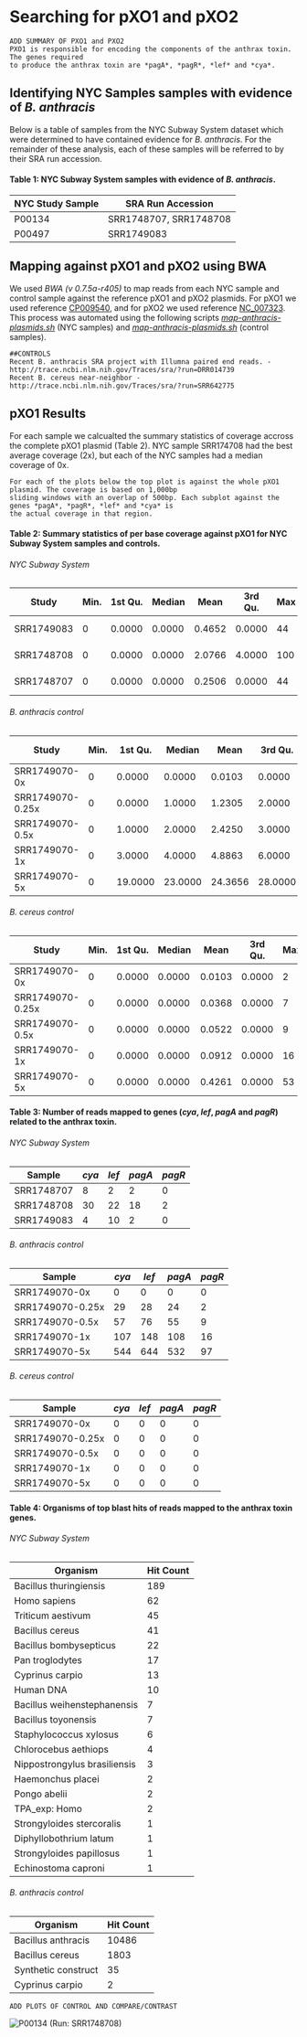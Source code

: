 # Searching for pXO1 and pXO2
  
    ADD SUMMARY OF PXO1 and PXO2
    PXO1 is responsible for encoding the components of the anthrax toxin. The genes required 
    to produce the anthrax toxin are *pagA*, *pagR*, *lef* and *cya*. 



## Identifying NYC Samples samples with evidence of *B. anthracis*
Below is a table of samples from the NYC Subway System dataset which were determined to have contained
evidence for *B. anthracis*. For the remainder of these analysis, each of these samples will be 
referred to by their SRA run accession.

#### Table 1: NYC Subway System samples with evidence of *B. anthracis*.
| NYC Study Sample | SRA Run Accession      |
|------------------|------------------------|
| P00134           | SRR1748707, SRR1748708 |
| P00497           | SRR1749083             |

## Mapping against pXO1 and pXO2 using BWA
We used *BWA (v 0.7.5a-r405)* to map reads from each NYC sample and control sample against the reference 
pXO1 and pXO2 plasmids. For pXO1 we used reference [CP009540](http://www.ncbi.nlm.nih.gov/nuccore/CP009540.1), 
and for pXO2 we used reference [NC_007323](http://www.ncbi.nlm.nih.gov/nuccore/50163691). This process was 
automated using the following scripts *[map-anthracis-plasmids.sh](/scripts/mapping/map-anthracis-plasmids.sh)* 
(NYC samples) and *[map-anthracis-plasmids.sh](/scripts/mapping/map-anthracis-controls.sh)* (control samples).

    ##CONTROLS 
    Recent B. anthracis SRA project with Illumna paired end reads. - http://trace.ncbi.nlm.nih.gov/Traces/sra/?run=DRR014739  
    Recent B. cereus near-neighbor - http://trace.ncbi.nlm.nih.gov/Traces/sra/?run=SRR642775


## pXO1 Results
For each sample we calcualted the summary statistics of coverage accross the complete pXO1 plasmid (Table 2).
NYC sample SRR174708 had the best average coverage (2x), but each of the NYC samples had a median coverage of 
0x. 

    For each of the plots below the top plot is against the whole pXO1 plasmid. The coverage is based on 1,000bp 
    sliding windows with an overlap of 500bp. Each subplot against the genes *pagA*, *pagR*, *lef* and *cya* is 
    the actual coverage in that region.

#### Table 2: Summary statistics of per base coverage against pXO1 for NYC Subway System samples and controls.
###### *NYC Subway System*
| Study      | Min. | 1st Qu. | Median | Mean   | 3rd Qu. | Max | Coverage Plots |
|------------|------|---------|--------|--------|---------|-----|----------------|
| SRR1749083 | 0    | 0.0000  | 0.0000 | 0.4652 | 0.0000  | 44  |[pXO1](/results/anthracis/SRR1749083/pXO1/coverage/SRR1749083-coverage.pdf), [Toxins](/results/anthracis/SRR1749083/pXO1/coverage/SRR1749083-anthrax-toxin.pdf)|
| SRR1748708 | 0    | 0.0000  | 0.0000 | 2.0766 | 4.0000  | 100 |[pXO1](/results/anthracis/SRR1748708/pXO1/coverage/SRR1748708-coverage.pdf), [Toxins](/results/anthracis/SRR1748708/pXO1/coverage/SRR1748708-anthrax-toxin.pdf)|
| SRR1748707 | 0    | 0.0000  | 0.0000 | 0.2506 | 0.0000  | 44  |[pXO1](/results/anthracis/SRR1748707/pXO1/coverage/SRR1748707-coverage.pdf), [Toxins](/results/anthracis/SRR1748707/pXO1/coverage/SRR1748707-anthrax-toxin.pdf)|
###### *B. anthracis* control
| Study            | Min. | 1st Qu. | Median  | Mean    | 3rd Qu. | Max | Coverage Plots |
|------------------|------|---------|---------|---------|---------|-----|----------------|
| SRR1749070-0x    | 0    | 0.0000  | 0.0000  | 0.0103  | 0.0000  | 2   |[pXO1](/results/anthracis-control/SRR1749070-0x/pXO1/coverage/SRR1749070-0x-coverage.pdf), [Toxins](/results/anthracis-control/SRR1749070-0x/pXO1/coverage/SRR1749070-0x-anthrax-toxin.pdf)|
| SRR1749070-0.25x | 0    | 0.0000  | 1.0000  | 1.2305  | 2.0000  | 13  |[pXO1](/results/anthracis-control/SRR1749070-0.25x/pXO1/coverage/SRR1749070-0.25x-coverage.pdf), [Toxins](/results/anthracis-control/SRR1749070-0.25x/pXO1/coverage/SRR1749070-0.25x-anthrax-toxin.pdf)|
| SRR1749070-0.5x  | 0    | 1.0000  | 2.0000  | 2.4250  | 3.0000  | 20  |[pXO1](/results/anthracis-control/SRR1749070-0.5x/pXO1/coverage/SRR1749070-0.5x-coverage.pdf), [Toxins](/results/anthracis-control/SRR1749070-0.5x/pXO1/coverage/SRR1749070-0.5x-anthrax-toxin.pdf)|
| SRR1749070-1x    | 0    | 3.0000  | 4.0000  | 4.8863  | 6.0000  | 36  |[pXO1](/results/anthracis-control/SRR1749070-1x/pXO1/coverage/SRR1749070-1x-coverage.pdf), [Toxins](/results/anthracis-control/SRR1749070-1x/pXO1/coverage/SRR1749070-1x-anthrax-toxin.pdf)|
| SRR1749070-5x    | 0    | 19.0000 | 23.0000 | 24.3656 | 28.0000 | 175 |[pXO1](/results/anthracis-control/SRR1749070-5x/pXO1/coverage/SRR1749070-5x-coverage.pdf), [Toxins](/results/anthracis-control/SRR1749070-5x/pXO1/coverage/SRR1749070-5x-anthrax-toxin.pdf)|
###### *B. cereus* control
| Study            | Min. | 1st Qu. | Median | Mean   | 3rd Qu. | Max | Coverage Plots |
|------------------|------|---------|--------|--------|---------|-----|----------------|
| SRR1749070-0x    | 0    | 0.0000  | 0.0000 | 0.0103 | 0.0000  | 2   |[pXO1](/results/cereus-control/SRR1749070-0x/pXO1/coverage/SRR1749070-0x-coverage.pdf), [Toxins](/results/cereus-control/SRR1749070-0x/pXO1/coverage/SRR1749070-0x-anthrax-toxin.pdf)|
| SRR1749070-0.25x | 0    | 0.0000  | 0.0000 | 0.0368 | 0.0000  | 7   |[pXO1](/results/cereus-control/SRR1749070-0.25x/pXO1/coverage/SRR1749070-0.25x-coverage.pdf), [Toxins](/results/cereus-control/SRR1749070-0.25x/pXO1/coverage/SRR1749070-0.25x-anthrax-toxin.pdf)|
| SRR1749070-0.5x  | 0    | 0.0000  | 0.0000 | 0.0522 | 0.0000  | 9   |[pXO1](/results/cereus-control/SRR1749070-0.5x/pXO1/coverage/SRR1749070-0.5x-coverage.pdf), [Toxins](/results/cereus-control/SRR1749070-0.5x/pXO1/coverage/SRR1749070-0.5x-anthrax-toxin.pdf)|
| SRR1749070-1x    | 0    | 0.0000  | 0.0000 | 0.0912 | 0.0000  | 16  |[pXO1](/results/cereus-control/SRR1749070-1x/pXO1/coverage/SRR1749070-1x-coverage.pdf), [Toxins](/results/cereus-control/SRR1749070-1x/pXO1/coverage/SRR1749070-1x-anthrax-toxin.pdf)|
| SRR1749070-5x    | 0    | 0.0000  | 0.0000 | 0.4261 | 0.0000  | 53  |[pXO1](/results/cereus-control/SRR1749070-5x/pXO1/coverage/SRR1749070-5x-coverage.pdf), [Toxins](/results/cereus-control/SRR1749070-5x/pXO1/coverage/SRR1749070-5x-anthrax-toxin.pdf)|

#### Table 3: Number of reads mapped to genes (*cya*, *lef*, *pagA* and *pagR*) related to the anthrax toxin.
###### *NYC Subway System*
| Sample     | *cya* | *lef* | *pagA* | *pagR* |
|------------|-------|-------|--------|--------|
| SRR1748707 | 8     | 2     | 2      | 0      |
| SRR1748708 | 30    | 22    | 18     | 2      |
| SRR1749083 | 4     | 10    | 2      | 0      |
###### *B. anthracis* control
| Sample           | *cya* | *lef* | *pagA* | *pagR* |
|------------------|-------|-------|--------|--------|
| SRR1749070-0x    | 0     | 0     | 0      | 0      |
| SRR1749070-0.25x | 29    | 28    | 24     | 2      |
| SRR1749070-0.5x  | 57    | 76    | 55     | 9      |
| SRR1749070-1x    | 107   | 148   | 108    | 16     |
| SRR1749070-5x    | 544   | 644   | 532    | 97     |
###### *B. cereus* control
| Sample           | *cya* | *lef* | *pagA* | *pagR* |
|------------------|-------|-------|--------|--------|
| SRR1749070-0x    | 0     | 0     | 0      | 0      |
| SRR1749070-0.25x | 0     | 0     | 0      | 0      |
| SRR1749070-0.5x  | 0     | 0     | 0      | 0      |
| SRR1749070-1x    | 0     | 0     | 0      | 0      |
| SRR1749070-5x    | 0     | 0     | 0      | 0      |

#### Table 4: Organisms of top blast hits of reads mapped to the anthrax toxin genes.
###### *NYC Subway System*
| Organism                     |  Hit Count   |
|------------------------------|--------------|
| Bacillus thuringiensis       | 189          |
| Homo sapiens                 | 62           |
| Triticum aestivum            | 45           |
| Bacillus cereus              | 41           |
| Bacillus bombysepticus       | 22           |
| Pan troglodytes              | 17           |
| Cyprinus carpio              | 13           |
| Human DNA                    | 10           |
| Bacillus weihenstephanensis  | 7            |
| Bacillus toyonensis          | 7            |
| Staphylococcus xylosus       | 6            |
| Chlorocebus aethiops         | 4            |
| Nippostrongylus brasiliensis | 3            |
| Haemonchus placei            | 2            |
| Pongo abelii                 | 2            |
| TPA_exp: Homo                | 2            |
| Strongyloides stercoralis    | 1            |
| Diphyllobothrium latum       | 1            |
| Strongyloides papillosus     | 1            |
| Echinostoma caproni          | 1            |
###### *B. anthracis* control
| Organism            | Hit Count |
|---------------------|-----------|
| Bacillus anthracis  | 10486     |
| Bacillus cereus     | 1803      |
| Synthetic construct | 35        |
| Cyprinus carpio     | 2         |


    ADD PLOTS OF CONTROL AND COMPARE/CONTRAST
![P00134 (Run: SRR1748708)](/results/anthracis/SRR1748708/pXO1/coverage/SRR1748708-anthrax-toxin.png "SRR1748708")


